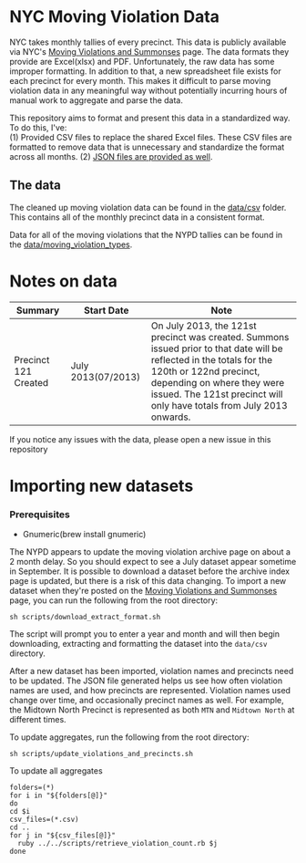 # NYC Moving Violation Data
NYC takes monthly tallies of every precinct. This data is publicly available via NYC's [Moving Violations and Summonses](https://www1.nyc.gov/site/nypd/stats/traffic-data/traffic-data-moving.page) page. The data formats they provide are Excel(xlsx) and PDF. Unfortunately, the raw data has some improper formatting. In addition to that, a new spreadsheet file exists for each precinct for every month. This makes it difficult to parse moving violation data in any meaningful way without potentially incurring hours of manual work to aggregate and parse the data.

This repository aims to format and present this data in a standardized way. To do this, I've:  
(1) Provided CSV files to replace the shared Excel files. These CSV files are formatted to remove data that is unnecessary and standardize the format across all months.
(2) [JSON files are provided as well](./data/json/aggregates#precinct-violation-aggregates).

## The data 
The cleaned up moving violation data can be found in the [data/csv](https://github.com/UrbaneOptics/nyc-moving-violation-data/tree/master/data/csv) folder. This contains all of the monthly precinct data in a consistent format.

Data for all of the moving violations that the NYPD tallies can be found in the [data/moving_violation_types](https://github.com/UrbaneOptics/nyc-moving-violation-data/blob/master/data/moving_violation_types.csv).

# Notes on data

| Summary | Start Date | Note 
---|---|---
Precinct 121 Created | July 2013(07/2013) |  On July 2013, the 121st precinct was created. Summons issued prior to that date will be reflected in the totals for the 120th or 122nd precinct, depending on where they were issued. The 121st precinct will only have totals from July 2013 onwards.


If you notice any issues with the data, please open a new issue in this repository

# Importing new datasets
### Prerequisites
- Gnumeric(brew install gnumeric)

The NYPD appears to update the moving violation archive page on about a 2 month delay. So you should expect to see a July dataset appear sometime in September. It is possible to download a dataset before the archive index page is updated, but there is a risk of this data changing.  To import a new dataset when they're posted on the [Moving Violations and Summonses](https://www1.nyc.gov/site/nypd/stats/traffic-data/traffic-data-moving.page) page, you can run the following from the root directory:
```shell 
sh scripts/download_extract_format.sh
```

The script will prompt you to enter a year and month and will then begin downloading, extracting and formatting the dataset into the `data/csv` directory.

After a new dataset has been imported, violation names and precincts need to be updated. The JSON file generated
helps us see how often violation names are used, and how precincts are represented. Violation names used change over time, and occasionally precinct names as well. For example, the Midtown North Precinct is represented as both `MTN` and `Midtown North` at different times.

To update aggregates, run the following from the root directory:
```shell
sh scripts/update_violations_and_precincts.sh
```


To update all aggregates

```
folders=(*)              
for i in "${folders[@]}"
do     
cd $i             
csv_files=(*.csv)
cd ..                      
for j in "${csv_files[@]}"                          
  ruby ../../scripts/retrieve_violation_count.rb $j
done
```